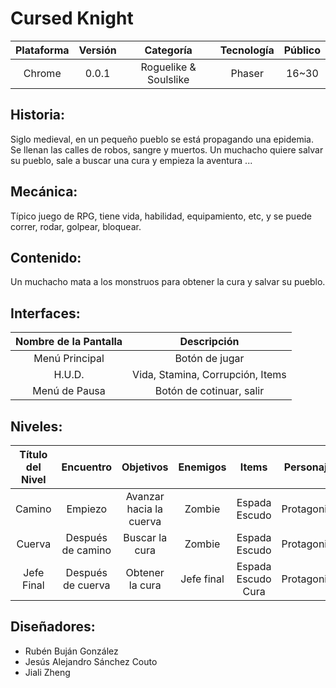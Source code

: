 # Cursed Knight

| Plataforma | Versión | Categoría | Tecnología | Público |
| :---: | :---: | :---: | :---: | :---: |
|  Chrome | 0.0.1   | Roguelike & Soulslike | Phaser | 16~30


## Historia:
Siglo medieval, en un pequeño pueblo se está propagando una epidemia. Se llenan las calles de robos, sangre y muertos. Un muchacho quiere salvar su pueblo, sale a buscar una cura y empieza la aventura ...

## Mecánica:
Típico juego de RPG, tiene vida, habilidad, equipamiento, etc, y se puede correr, rodar, golpear, bloquear.

## Contenido:
Un muchacho mata a los monstruos para obtener la cura y salvar su pueblo.

## Interfaces:
| Nombre de la Pantalla | Descripción |
| :---: | :---: |
|  Menú Principal |  Botón de jugar |
| H.U.D. | Vida, Stamina, Corrupción, Items |
| Menú de Pausa | Botón de cotinuar, salir  |



## Niveles:
| Título del Nivel | Encuentro | Objetivos | Enemigos | Items | Personajes | Música |
| :---: | :---: | :---: | :---: | :---: | :---: | :---: | 
| Camino | Empiezo | Avanzar hacia la cuerva | Zombie | Espada Escudo | Protagonista | Estilo Oscuro | 
| Cuerva | Después de camino | Buscar la cura | Zombie | Espada Escudo | Protagonista | Estilo Oscuro | 
| Jefe Final | Después de cuerva | Obtener la cura | Jefe final | Espada Escudo Cura | Protagonista | Estilo Oscuro | 

## Diseñadores: 
* Rubén Buján González 
* Jesús Alejandro Sánchez Couto
* Jiali Zheng
